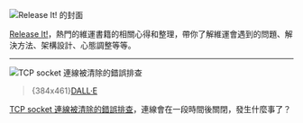 ![Release It! 的封面](https://i.imgur.com/UaBamwJ.jpg)

[Release It!](feedback/release-it.md)，熱門的維運書籍的相關心得和整理，帶你了解維運會遇到的問題、解決方法、架構設計、心態調整等等。

---

![TCP socket 連線被清除的錯誤排查](https://i.imgur.com/fRevWCC.png)

> {384x461}[DALL·E](https://openai.com/dall-e-2)

[TCP socket 連線被清除的錯誤排查](essay/architecture/tcp-socket-loss-after-dhcp.md)，連線會在一段時間後關閉，發生什麼事了？
